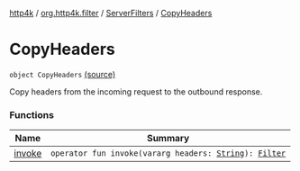 [http4k](../../../index.md) / [org.http4k.filter](../../index.md) / [ServerFilters](../index.md) / [CopyHeaders](./index.md)

# CopyHeaders

`object CopyHeaders` [(source)](https://github.com/http4k/http4k/blob/master/http4k-core/src/main/kotlin/org/http4k/filter/ServerFilters.kt#L224)

Copy headers from the incoming request to the outbound response.

### Functions

| Name | Summary |
|---|---|
| [invoke](invoke.md) | `operator fun invoke(vararg headers: `[`String`](https://kotlinlang.org/api/latest/jvm/stdlib/kotlin/-string/index.html)`): `[`Filter`](../../../org.http4k.core/-filter/index.md) |
